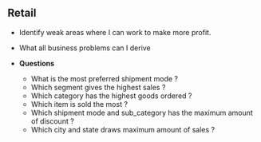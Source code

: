 ## Retail 

- Identify weak areas where I can work to make more profit.

- What all business problems can I derive 

- **Questions**
    - What is the most preferred shipment mode ? 
    - Which segment gives the highest sales ? 
    - Which category has the highest goods ordered ? 
    - Which item is sold the most ?  
    - Which shipment mode and sub_category has the maximum amount of discount ? 
    - Which city and state draws maximum amount of sales ?
   